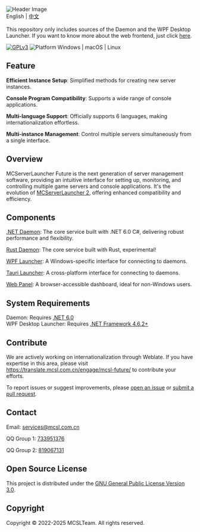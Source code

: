 ![Header Image](https://socialify.git.ci/MCSLTeam/MCServerLauncher-Future/image?description=1&descriptionEditable=Future%20version%20of%20MCSL.%20Redefined%2C%20Versatile%2C%20Easy%20to%20use.&font=Jost&logo=https%3A%2F%2Fimages.mcsl.com.cn%2Fnew%2FMCServerLauncherFuture.png&name=1&pattern=Circuit%20Board&theme=Auto)  
English | [中文](https://github.com/MCSLTeam/MCServerLauncher-Future/blob/master/README_ZH.md)  
</br>
This repository only includes sources of the Daemon and the WPF Desktop Launcher. If you want to know more about the web
frontend, just click [here](https://github.com/MCSLTeam/MCServerLauncher-Future-Web).

[![GPLv3](https://img.shields.io/badge/License-GPLv3-blue?color=#4ec820)](LICENSE)
![Platform Windows | macOS | Linux](https://img.shields.io/badge/Platform-Windows%20|%20Linux%20|%20macOS-blue?color=#4ec820)

## Feature

**Efficient Instance Setup**: Simplified methods for creating new server instances.  

**Console Program Compatibility**: Supports a wide range of console applications.  

**Multi-language Support**: Officially supports 6 languages, making internationalization effortless.  

**Multi-instance Management**: Control multiple servers simultaneously from a single interface.

## Overview

MCServerLauncher Future is the next generation of server management software, providing an intuitive interface for
setting up, monitoring, and controlling multiple game servers and console applications. It's the evolution
of [MCServerLauncher 2](https://github.com/MCSLTeam/MCSL2), offering enhanced compatibility and efficiency.

## Components

[.NET Daemon](https://github.com/MCSLTeam/MCServerLauncher-Future/tree/master/MCServerLauncher.Daemon): The core service
built with .NET 6.0 C#, delivering robust performance and flexibility.

[Rust Daemon](https://github.com/MCSLTeam/mcsl-daemon-rs/): The core service
built with Rust, experimental!

[WPF Launcher](https://github.com/MCSLTeam/MCServerLauncher-Future/tree/master/MCServerLauncher.WPF): A
Windows-specific interface for connecting to daemons.

[Tauri Launcher](https://github.com/MCSLTeam/MCServerLauncher-Future-Web/tree/main/apps/app): A
cross-platform interface for connecting to daemons.

[Web Panel](https://github.com/MCSLTeam/MCServerLauncher-Future-Web/tree/main/apps/web): A browser-accessible dashboard, ideal for
non-Windows users.

## System Requirements

Daemon: Requires [.NET 6.0](https://dotnet.microsoft.com/en-us/download/dotnet/6.0)  
WPF Desktop Launcher: Requires [.NET Framework 4.6.2+](http://go.microsoft.com/fwlink/?linkid=780600)

## Contribute

We are actively working on internationalization through Weblate. If you have expertise in this area, please visit <https://translate.mcsl.com.cn/engage/mcsl-future/> to contribute your efforts.  

To report issues or suggest improvements,
please [open an issue](https://github.com/MCSLTeam/MCServerLauncher-Future/issues/new/choose)
or [submit a pull request](https://github.com/MCSLTeam/MCServerLauncher-Future/compare).

## Contact

Email: [services@mcsl.com.cn](mailto:services@mcsl.com.cn)

QQ Group 1: [733951376](https://qm.qq.com/q/WtVCQWSBEe)

QQ Group 2: [819067131](https://qm.qq.com/q/EXBE6a5CF4)

## Open Source License

This project is distributed under
the [GNU General Public License Version 3.0](https://github.com/MCSLTeam/MCServerLauncher-Future/blob/master/LICENSE).

## Copyright

Copyright © 2022-2025 MCSLTeam. All rights reserved.
